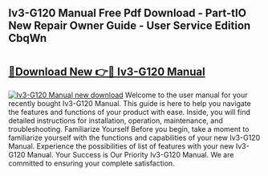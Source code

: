 ## Iv3-G120 Manual Free Pdf Download - Part-tIO New Repair Owner Guide - User Service Edition CbqWn

# <h2><a href="http://bc12905.oget.top/?id=Iv3-G120+Manual">🔗Download New 👉🔴 Iv3-G120 Manual</a></h2>

[![Iv3-G120 Manual new download](https://i.imgur.com/5g1atiW.png)](http://bc12905.oget.top/?id=Iv3-G120+Manual)
Welcome to the user manual for your recently bought Iv3-G120 Manual. This guide is here to help you navigate the features and functions of your product with ease. Inside, you will find detailed instructions for installation, operation, maintenance, and troubleshooting. Familiarize Yourself Before you begin, take a moment to familiarize yourself with the functions and capabilities of your new Iv3-G120 Manual. Experience the possibilities of list of features with your new Iv3-G120 Manual. Your Success is Our Priority Iv3-G120 Manual. We are committed to ensuring your complete satisfaction.
